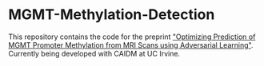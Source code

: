 # MGMT-Methylation-Detection
This repository contains the code for the preprint ["Optimizing Prediction of MGMT Promoter Methylation from MRI Scans using Adversarial Learning"](https://ieeexplore.ieee.org/abstract/document/10097941). Currently being developed with CAIDM at UC Irvine.
